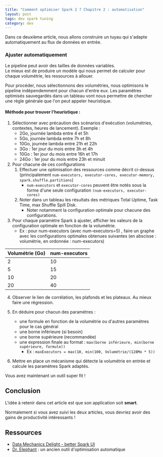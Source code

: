 ```yaml
---
title: "Comment optimiser Spark 2 ? Chapitre 2 : automatisation" 
layout: post
tags: dev spark tuning 
category: dev
---
```


Dans ce deuxième article, nous allons construire un tuyau qui s'adapte automatiquement au flux de données en entrée.
<!--more-->

### Ajuster automatiquement

Le pipeline peut avoir des tailles de données variables.  
Le mieux est de produire un modèle qui nous permet de calculer pour chaque volumétrie, les ressources à allouer.  

Pour procéder, nous sélectionnons des volumétries, nous optimisons le pipeline indépendemment pour chacun d'entre eux.
Les paramètres optimisés sauvegardés dans un tableau vont nous permettre de chercher une règle générale que l'on peut appeler heuristique.

#### Méthode pour trouver l'heuristique :

1.  Sélectionner avec précaution des scénarios d'exécution (volumétries, contextes, heures de lancement). Exemple :
    -   2Go, journée lambda entre 4 et 5h
    -   5Go, journée lambda entre 7h et 8h
    -   10Go, journée lambda entre 21h et 22h
    -   3Go : 1er jour du mois entre 3h et 4h
    -   10Go : 1er jour du mois entre 16h et 17h
    -   24Go : 1er jour du mois entre 23h et minuit
2.  Pour chacune de ces configurations
    1.  Effectuer une optimisation des ressources comme décrit ci-dessus (principalement `num-executors, executor-cores, executor-memory, spark.shuffle.partitions`)
        -   `num-executors` et `executor-cores` peuvent être notés sous la forme d'une seule configuration `(num-executors, executor-cores)`
    2.  Noter dans un tableau les résultats des métriques Total Uptime, Task Time, max Shuffle Spill Disk.
        -   Noter notamment la configuration optimale pour chacune des configurations.
3.  Pour chaque paramètre Spark à ajuster, afficher les valeurs de la configuration optimale en fonction de la volumétrie.
    -   Ex : pour num-executors (avec num-executors=5) , faire un graphe avec les configurations optimales obtenues suivantes (en abscisse : volumétrie, en ordonnée : num-executors) 
      
| Volumétrie (Go) | num-executors |
| --------------- | ------------- |
| 2               | 10            |
| 5               | 15            |
| 10              | 20            |
| 20              | 40            |

4.  Observer le lien de corrélation, les plafonds et les plateaux. Au mieux faire une régression.
5.  En déduire pour chacun des paramètres :
    -   une formule en fonction de la volumétrie ou d'autres paramètres pour le cas général
    -   une borne inférieure (si besoin)
    -   une borne supérieure (recommandée)
    -   une expression finale au format : `max(borne inférieure, min(borne supérieure, formule))`
        -   Ex : `maxExecutors = max(10, min(100, Volumétrie/(128Mo * 5))`

6. Mettre en place un mécanisme qui détecte la volumétrie en entrée et calcule les paramètres Spark adaptés.

Vous avez maintenant un outil super fit !

## Conclusion

L'idée à retenir dans cet article est que son application soit **smart**.

Normalement si vous avez suivi les deux articles, vous devriez avoir des gains de productivité intéressants !  

## Ressources

- [Data Mechanics Delight - better Spark UI](https://www.datamechanics.co/blog-post/building-a-better-spark-ui-data-mechanics-delight)
- [Dr. Elephant](https://www.databricks.com/fr/session/dr-elephant-for-monitoring-and-tuning-apache-spark-jobs-on-hadoop) : un ancien outil d'optimisation automatique
